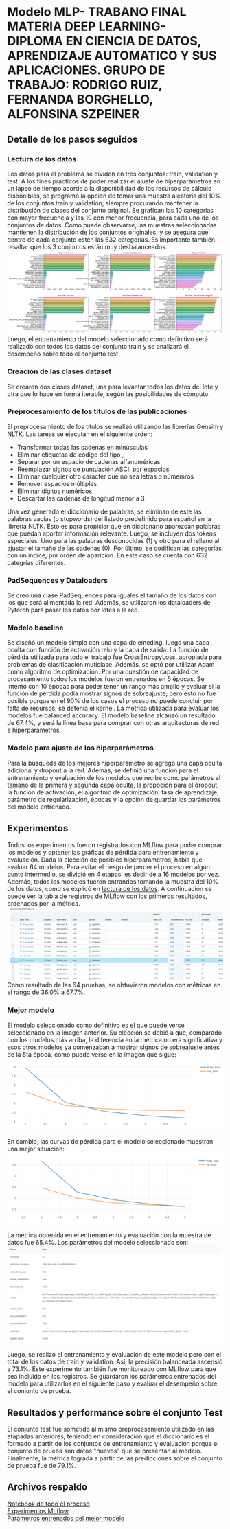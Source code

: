 # Modelo MLP- TRABANO FINAL MATERIA DEEP LEARNING- DIPLOMA EN CIENCIA DE DATOS, APRENDIZAJE AUTOMATICO Y SUS APLICACIONES. GRUPO DE TRABAJO: RODRIGO RUIZ, FERNANDA BORGHELLO, ALFONSINA SZPEINER
## Detalle de los pasos seguidos
### Lectura de los datos
Los datos para el problema se dividen en tres conjuntos: train, validation y test.
A los fines prácticos de poder realizar el ajuste de hiperparámetros en un lapso de tiempo acorde a la disponibilidad de los recursos de cálculo disponibles, se programó la opción de tomar una muestra aleatoria del 10% de los conjuntos train y validation; siempre procurando mantener la distribución de clases del conjunto original.
Se grafican las 10 categorías con mayor frecuencia y las 10 con menor frecuencia, para cada uno de los conjuntos de datos. Como puede observarse, las muestras seleccionadas mantienen la distribución de los conjuntos originales; y se asegura que dentro de cada conjunto estén las 632 categorías. Es importante también resaltar que los 3 conjuntos están muy desbalanceados.
![graficos clases](https://github.com/RodrigoHRuiz/Diplo2022_Grupo16/blob/main/DeepLearning/images/graficos_clases.png?raw=true)
Luego, el entrenamiento del modelo seleccionado como definitivo será realizado con todos los datos del conjunto train y se analizará el desempeño sobre todo el conjunto test.

### Creación de las clases dataset
Se crearon dos clases dataset, una para levantar todos los datos del lote y otra que lo hace en forma iterable, según las posibilidades de cómputo.

### Preprocesamiento de los títulos de las publicaciones
El preprocesamiento de los títulos se realizó utilizando las librerías Gensim y NLTK. Las tareas se ejecutan en el siguiente orden:
- Transformar todas las cadenas en minúsculas
- Eliminar etiquetas de código del tipo <i></i>, <b></b>
- Separar por un espacio de cadenas alfanuméricas
- Reemplazar signos de puntuación ASCII por espacios
- Eliminar cualquier otro caracter que no sea letras o númemros
- Remover espacios múltiples
- Eliminar dígitos numéricos
- Descartar las cadenas de longitud menor a 3

Una vez generado el diccionario de palabras, se eliminan de este las palabras vacías (o stopwords) del listado predefinido para español en la librería NLTK. Esto es para propiciar que en diccionario aparezcan palabras que puedan aportar información relevante.
Luego, se incluyen dos tokens especiales. Uno para las palabras desconocidas (1) y otro para el relleno al ajustar el tamaño de las cadenas (0).
Por último, se codifican las categorías con un índice, por orden de aparición. En este caso se cuenta con 632 categrías diferentes.

### PadSequences y Dataloaders
Se creó una clase PadSequences para iguales el tamaño de los datos con los que será alimentada la red.
Además, se utilizaron los dataloaders de Pytorch para pasar los datos por lotes a la red.

### Modelo baseline
Se diseñó un modelo simple con una capa de emeding, luego una capa oculta con función de activación relu y la capa de salida. La función de pérdida utilizada para todo el trabajo fue CrossEntropyLoss, apropiada para problemas de clasificación muticlase. Además, se optó por utiilizar Adam como algoritmo de optimización.
Por una cuestión de capacidad de procesamiento todos los modelos fueron entrenados en 5 épocas. Se intentó con 10 épocas para poder tener un rango más amplio y evaluar si la función de pérdida podía mostrar signos de sobreajuste; pero esto no fue posible porque en el 90% de los casos el proceso no puede concluir por falta de recursos, se detenía el kernel.
La métrica utilizada para evaluar los modelos fue balanced accuracy.
El modelo baseline alcanzó un resultado de 67.4%, y será la línea base para comprar con otras arquitecturas de red e hiperparámetros.

### Modelo para ajuste de los hiperparámetros
Para la búsqueda de los mejores hiperparámetro se agregó una capa oculta adicional y dropout a la red. Además, se definió una función para el entrenamiento y evaluación de los modelos que recibe como parámetros el tamaño de la primera y segunda capa oculta, la propoción para el dropout, la función de activación, el algoritmo de optimización, tasa de aprendizaje, parámetro de regularización, épocas y la opción de guardar los parámetros del modelo entrenado.

## Experimentos
Todos los experimentos fueron registrados con MLflow para poder comprar los modelos y optener las gráficas de pérdida para entrenamiento y evaluación.
Dada la elección de posibles hiperparámetros, había que evaluar 64 modelos. Para evitar el riesgo de perder el proceso en algún punto intermedio, se dividió en 4 etapas, es decir de a 16 modelos por vez. Además, todos los modelos fueron entrandos tomando la muestra del 10% de los datos, como se explicó en [lectura de los datos](#lectura-de-los-datos).
A continuación se puede ver la tabla de registros de MLflow con los primeros resultados, ordenados por la métrica.
![registros mlflows](https://github.com/RodrigoHRuiz/Diplo2022_Grupo16/blob/main/DeepLearning/images/mlflow.png?raw=true)
Como resultado de las 64 pruebas, se obtuvieron modelos con métricas en el rango de 36.0% a 67.7%.

### Mejor modelo
El modelo seleccionado como definitivo es el que puede verse seleccionado en la imagen anterior. Su elección se debió a que, comparado con los modelos más arriba, la diferencia en la métrica no era significativa y esos otros modelos ya comenzaban a mostrar signos de sobreajuste antes de la 5ta época, como puede verse en la imagen que sigue:
![principio sobreajuste](https://github.com/RodrigoHRuiz/Diplo2022_Grupo16/blob/main/DeepLearning/images/loss_principio_sobreajuste.png?raw=true)

En cambio, las curvas de pérdida para el modelo seleccionado muestran una mejor situación:
![curvas mejor modelo](https://github.com/RodrigoHRuiz/Diplo2022_Grupo16/blob/main/DeepLearning/images/loss_mejor_,modelo.png?raw=true)

La métrica optenida en el entrenamiento y evaluación con la muestra de datos fue 65.4%. Los parámetros del modelo seleccionado son:
![param mejor modelo](https://github.com/RodrigoHRuiz/Diplo2022_Grupo16/blob/main/DeepLearning/images/param_mejor_modelo.png?raw=true)

Luego, se realizó el entrenamiento y evaluación de este modelo pero con el total de los datos de train y validation. Así, la precisión balanceada ascensió a 73.1%. Este experimento también fue monitoreado con MLflow para que sea incluido en los registros. Se guardaron los parámetros entrenados del modelo para utilizarlos en el siguiente paso y evaluar el desempeño sobre el conjunto de prueba.

## Resultados y performance sobre el conjunto Test
El conjunto test fue sometido al mismo preprocesamiento utilizado en las etapadas anteriores, teniendo en consideración que el diccionario es el formado a partir de los conjuntos de entrenamiento y evaluación porque el conjunto de prueba son datos "nuevos" que se presentan al modelo.
Finalmente, la métrica lograda a partir de las predicciones sobre el conjunto de prueba fue de 79.1%.

## Archivos respaldo
<a href="https://github.com/RodrigoHRuiz/Diplo2022_Grupo16/blob/main/DeepLearning/01%20Modelo%20MLP/TP%20-%20Deep%20Learning%20-%20MLP.ipynb" target="_blank">Notebook de todo el proceso</a>
<br>
<a href="https://drive.google.com/file/d/1vEZYwQ7jsEyreZxcG-eyvMbKKxAlMF1Y/view?usp=sharing" target="_blank">Experimentos MLflow</a>
<br>
<a href="https://drive.google.com/file/d/16KqVWlnR8qIdedh30F0KK5i2K9OZjc6A/view?usp=sharing" target="_blank">Parámetros entrenados del mejor modelo</a>
